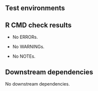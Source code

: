 ## Test environments


## R CMD check results

  * No ERRORs.

  * No WARNINGs.

  * No NOTEs.

## Downstream dependencies

  No downstream dependencies.
